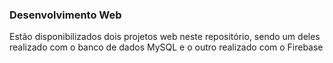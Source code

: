 ### Desenvolvimento Web 

Estão disponibilizados dois projetos web neste repositório, sendo um deles realizado com o banco de dados MySQL e o outro realizado com o Firebase
